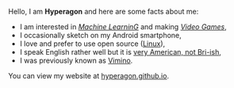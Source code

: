 Hello, I am **Hyperagon** and here are some facts about me:

- I am interested in [*Machine LearninG*](https://en.wikipedia.org/wiki/Machine_learning) and making [*Video Games*](https://hyperagon.itch.io/),
- I occasionally sketch on my Android smartphone,
- I love and prefer to use open source ([Linux](https://www.linux.org/)),
- I speak English rather well but it is [very American, not Bri-ish](https://www.speakmoreclearly.com/english-pronunciation-tips/the-difference-between-a-british-and-american-accent/),
- I was previously known as [Vimino](https://vimino.gitlab.io/).

You can view my website at [hyperagon.github.io](https://hyperagon.github.io/).
